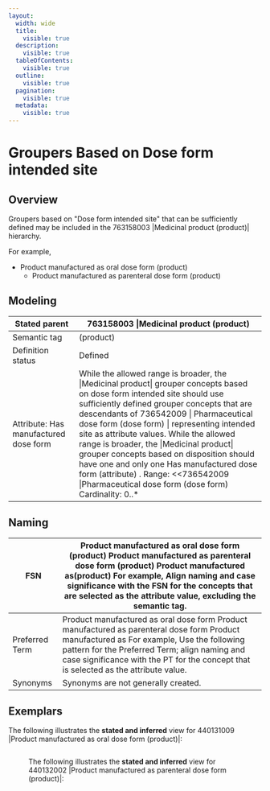 ```yaml
---
layout:
  width: wide
  title:
    visible: true
  description:
    visible: true
  tableOfContents:
    visible: true
  outline:
    visible: true
  pagination:
    visible: true
  metadata:
    visible: true
---
```


# Groupers Based on Dose form intended site

## Overview

Groupers based on "Dose form intended site" that can be sufficiently defined may be included in the 763158003 |Medicinal product (product)| hierarchy.

For example,

* Product manufactured as oral dose form (product)
  * Product manufactured as parenteral dose form (product)

## Modeling

| Stated parent                         | 763158003 \|Medicinal product (product)                                                                                                                                                                                                                                                                                                                                                                                                                                                                                                              |
| ------------------------------------- | ---------------------------------------------------------------------------------------------------------------------------------------------------------------------------------------------------------------------------------------------------------------------------------------------------------------------------------------------------------------------------------------------------------------------------------------------------------------------------------------------------------------------------------------------------- |
| Semantic tag                          | (product)                                                                                                                                                                                                                                                                                                                                                                                                                                                                                                                                            |
| Definition status                     | Defined                                                                                                                                                                                                                                                                                                                                                                                                                                                                                                                                              |
| Attribute: Has manufactured dose form | While the allowed range is broader, the \|Medicinal product\| grouper concepts based on dose form intended site should use sufficiently defined grouper concepts that are descendants of 736542009 \| Pharmaceutical dose form (dose form) \| representing intended site as attribute values. While the allowed range is broader, the \|Medicinal product\| grouper concepts based on disposition should have one and only one Has manufactured dose form (attribute) . Range: <<736542009 \|Pharmaceutical dose form (dose form) Cardinality: 0..\* |

## Naming

| FSN            | Product manufactured as oral dose form (product) Product manufactured as parenteral dose form (product) Product manufactured as(product) For example, Align naming and case significance with the FSN for the concepts that are selected as the attribute value, excluding the semantic tag. |
| -------------- | -------------------------------------------------------------------------------------------------------------------------------------------------------------------------------------------------------------------------------------------------------------------------------------------- |
| Preferred Term | Product manufactured as oral dose form Product manufactured as parenteral dose form Product manufactured as For example, Use the following pattern for the Preferred Term; align naming and case significance with the PT for the concept that is selected as the attribute value.           |
| Synonyms       | Synonyms are not generally created.                                                                                                                                                                                                                                                          |

## Exemplars

The following illustrates the **stated and inferred** view for 440131009 |Product manufactured as oral dose form (product)|:

<figure><img src="../../../../../../authoring/pharmaceutical-and-biologic-product/images/174690978.png" alt=""><figcaption><p>The following illustrates the <strong>stated and inferred</strong> view for 440132002 |Product manufactured as parenteral dose form (product)|:</p></figcaption></figure>

<figure><img src="../../../../../../authoring/pharmaceutical-and-biologic-product/images/174690977.png" alt=""><figcaption></figcaption></figure>

